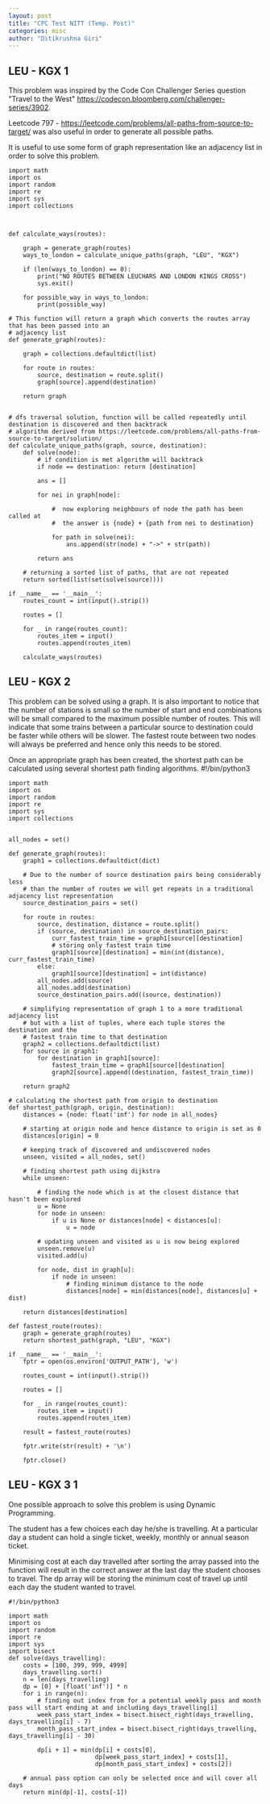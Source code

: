 ```yaml
---
layout: post
title: "CPC Test NITT (Temp. Post)"
categories: misc
author: "Ditikrushna Giri"
---
```



## LEU - KGX 1
This problem was inspired by the Code Con Challenger Series question "Travel to the West" https://codecon.bloomberg.com/challenger-series/3902.

Leetcode 797 - https://leetcode.com/problems/all-paths-from-source-to-target/ was also useful in order to generate all possible paths.

It is useful to use some form of graph representation like an adjacency list in order to solve this problem.



    import math
    import os
    import random
    import re
    import sys
    import collections 
    
 
    
    def calculate_ways(routes):
    
        graph = generate_graph(routes)
        ways_to_london = calculate_unique_paths(graph, "LEU", "KGX")
        
        if (len(ways_to_london) == 0):
            print("NO ROUTES BETWEEN LEUCHARS AND LONDON KINGS CROSS")
            sys.exit()
            
        for possible_way in ways_to_london:
            print(possible_way)
        
    # This function will return a graph which converts the routes array that has been passed into an
    # adjacency list 
    def generate_graph(routes):
        
        graph = collections.defaultdict(list)
        
        for route in routes:
            source, destination = route.split()
            graph[source].append(destination)
    
        return graph
    
    
    # dfs traversal solution, function will be called repeatedly until destination is discovered and then backtrack
    # algorithm derived from https://leetcode.com/problems/all-paths-from-source-to-target/solution/
    def calculate_unique_paths(graph, source, destination):
        def solve(node):
            # if condition is met algorithm will backtrack
            if node == destination: return [destination]
            
            ans = []
            
            for nei in graph[node]:
                
                #  now exploring neighbours of node the path has been called at
                #  the answer is {node} + {path from nei to destination}
                
                for path in solve(nei):
                    ans.append(str(node) + "->" + str(path))
                    
            return ans
    
        # returning a sorted list of paths, that are not repeated
        return sorted(list(set(solve(source))))
    
    if __name__ == '__main__':
        routes_count = int(input().strip())
    
        routes = []
    
        for _ in range(routes_count):
            routes_item = input()
            routes.append(routes_item)
    
        calculate_ways(routes)
     





## LEU - KGX 2

This problem can be solved using a graph. It is also important to notice that the number of stations is small so the number of start and end combinations will be small compared to the maximum possible number of routes. This will indicate that some trains between a particular source to destination could be faster while others will be slower. The fastest route between two nodes will always be preferred and hence only this needs to be stored.

Once an appropriate graph has been created, the shortest path can be calculated using several shortest path finding algorithms.
    #!/bin/python3
    
    import math
    import os
    import random
    import re
    import sys
    import collections 
    
    
    all_nodes = set()
    
    def generate_graph(routes):
        graph1 = collections.defaultdict(dict)
    
        # Due to the number of source destination pairs being considerably less
        # than the number of routes we will get repeats in a traditional adjacency list representation
        source_destination_pairs = set()
    
        for route in routes:
            source, destination, distance = route.split()
            if (source, destination) in source_destination_pairs:
                curr_fastest_train_time = graph1[source][destination]
                # storing only fastest train time
                graph1[source][destination] = min(int(distance), curr_fastest_train_time)
            else:
                graph1[source][destination] = int(distance)
            all_nodes.add(source)
            all_nodes.add(destination)
            source_destination_pairs.add((source, destination))
    
        # simplifying representation of graph 1 to a more traditional adjacency list
        # but with a list of tuples, where each tuple stores the destination and the
        # fastest train time to that destination
        graph2 = collections.defaultdict(list)
        for source in graph1:
            for destination in graph1[source]:
                fastest_train_time = graph1[source][destination]
                graph2[source].append((destination, fastest_train_time))
    
        return graph2
    
    # calculating the shortest path from origin to destination
    def shortest_path(graph, origin, destination):
        distances = {node: float('inf') for node in all_nodes}
    
        # starting at origin node and hence distance to origin is set as 0
        distances[origin] = 0
    
        # keeping track of discovered and undiscovered nodes
        unseen, visited = all_nodes, set()
    
        # finding shortest path using dijkstra
        while unseen:
    
            # finding the node which is at the closest distance that hasn't been explored
            u = None
            for node in unseen:
                if u is None or distances[node] < distances[u]:
                    u = node
    
            # updating unseen and visited as u is now being explored
            unseen.remove(u)
            visited.add(u)
    
            for node, dist in graph[u]:
                if node in unseen:
                    # finding minimum distance to the node
                    distances[node] = min(distances[node], distances[u] + dist)
    
        return distances[destination]
    
    def fastest_route(routes):
        graph = generate_graph(routes)
        return shortest_path(graph, "LEU", "KGX")
    
    if __name__ == '__main__':
        fptr = open(os.environ['OUTPUT_PATH'], 'w')
    
        routes_count = int(input().strip())
    
        routes = []
    
        for _ in range(routes_count):
            routes_item = input()
            routes.append(routes_item)
    
        result = fastest_route(routes)
    
        fptr.write(str(result) + '\n')
    
        fptr.close()




## LEU - KGX 3 1 

One possible approach to solve this problem is using Dynamic Programming.

The student has a few choices each day he/she is travelling. At a particular day a student can hold a single ticket, weekly, monthly or annual season ticket.

Minimising cost at each day travelled after sorting the array passed into the function will result in the correct answer at the last day the student chooses to travel. The dp array will be storing the minimum cost of travel up until each day the student wanted to travel.


    #!/bin/python3
    
    import math
    import os
    import random
    import re
    import sys
    import bisect
    def solve(days_travelling):
        costs = [100, 399, 999, 4999]
        days_travelling.sort()
        n = len(days_travelling)
        dp = [0] + [float('inf')] * n
        for i in range(n):
            # finding out index from for a potential weekly pass and month pass will start ending at and including days_travelling[i]
            week_pass_start_index = bisect.bisect_right(days_travelling, days_travelling[i] - 7)
            month_pass_start_index = bisect.bisect_right(days_travelling, days_travelling[i] - 30)
    
            dp[i + 1] = min(dp[i] + costs[0],
                            dp[week_pass_start_index] + costs[1],
                            dp[month_pass_start_index] + costs[2])
    
        # annual pass option can only be selected once and will cover all days
        return min(dp[-1], costs[-1])  


